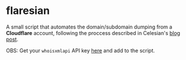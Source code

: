 # flaresian
A small script that automates the domain/subdomain dumping from a **Cloudflare** account, following the proccess described in Celesian's [blog post](https://celes.in/posts/cloudflare_ns_whois).

OBS: Get your `whoisxmlapi` API key [here](https://reverse-whois.whoisxmlapi.com/api) and add to the script.

